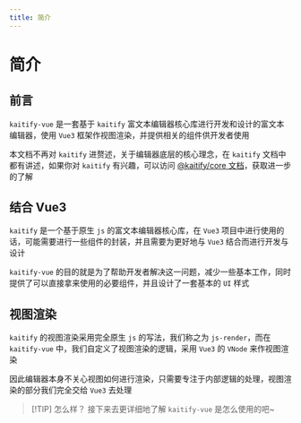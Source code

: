 ```yaml
---
title: 简介
---
```


# 简介

## 前言

`kaitify-vue` 是一套基于 `kaitify` 富文本编辑器核心库进行开发和设计的富文本编辑器，使用 `Vue3` 框架作视图渲染，并提供相关的组件供开发者使用

本文档不再对 `kaitify` 进赘述，关于编辑器底层的核心理念，在 `kaitify` 文档中都有讲述，如果你对 `kaitify` 有兴趣，可以访问 [@kaitify/core 文档](https://www.so-better.cn/docs/kaitify-core/)，获取进一步的了解

## 结合 Vue3

`kaitify` 是一个基于原生 `js` 的富文本编辑器核心库，在 `Vue3` 项目中进行使用的话，可能需要进行一些组件的封装，并且需要为更好地与 `Vue3` 结合而进行开发与设计

`kaitify-vue` 的目的就是为了帮助开发者解决这一问题，减少一些基本工作，同时提供了可以直接拿来使用的必要组件，并且设计了一套基本的 `UI` 样式

## 视图渲染

`kaitify` 的视图渲染采用完全原生 `js` 的写法，我们称之为 `js-render`，而在 `kaitify-vue` 中，我们自定义了视图渲染的逻辑，采用 `Vue3` 的 `VNode` 来作视图渲染

因此编辑器本身不关心视图如何进行渲染，只需要专注于内部逻辑的处理，视图渲染的部分我们完全交给 `Vue3` 去处理

> [!TIP] 怎么样？
> 接下来去更详细地了解 `kaitify-vue` 是怎么使用的吧~
